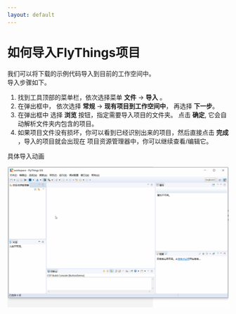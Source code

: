 ```yaml
---
layout: default
---
```

# 如何导入FlyThings项目
我们可以将下载的示例代码导入到目前的工作空间中。  
导入步骤如下。
1. 找到工具顶部的菜单栏，依次选择菜单 **文件** -> **导入** 。
2. 在弹出框中， 依次选择 **常规** -> **现有项目到工作空间中**， 再选择 **下一步**。  
3. 在弹出框中 选择 **浏览** 按钮，指定需要导入项目的文件夹。 点击 **确定**, 它会自动解析文件夹内包含的项目。 
4. 如果项目文件没有损坏，你可以看到已经识别出来的项目，然后直接点击 **完成** ，导入的项目就会出现在 项目资源管理器中，你可以继续查看/编辑它。

具体导入动画  

![](assets/ide/import_project.gif)